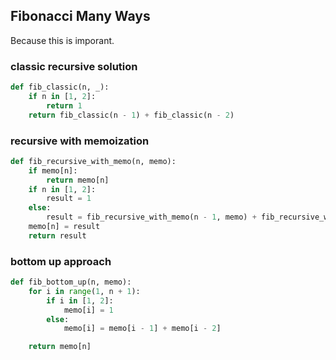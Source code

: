 ## Fibonacci Many Ways

Because this is imporant. 

### classic recursive solution
```python
def fib_classic(n, _):
    if n in [1, 2]:
        return 1
    return fib_classic(n - 1) + fib_classic(n - 2)
```

### recursive with memoization
```python
def fib_recursive_with_memo(n, memo):
    if memo[n]:
        return memo[n]
    if n in [1, 2]:
        result = 1
    else:
        result = fib_recursive_with_memo(n - 1, memo) + fib_recursive_with_memo(n - 2, memo)
    memo[n] = result
    return result
```


### bottom up approach
```python
def fib_bottom_up(n, memo):
    for i in range(1, n + 1):
        if i in [1, 2]:
            memo[i] = 1
        else:
            memo[i] = memo[i - 1] + memo[i - 2]

    return memo[n]
```


